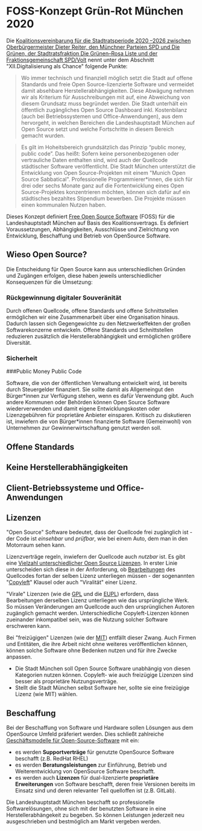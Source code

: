 FOSS-Konzept Grün-Rot München 2020
==================================

<!---
Hier entsteht das Free and Open Source-Software-Konzept der grün-roten Regierungskoalition im Münchner Rathaus.
Wir freuen uns über Eure Teilnahme und Euer Feedback!
-->

Die [Koalitionsvereinbarung für die Stadtratsperiode 2020 –2026 zwischen Oberbürgermeister Dieter Reiter, den Münchner Parteien SPD und Die Grünen, der Stadtratsfraktion Die Grünen–Rosa Liste und der Fraktionsgemeinschaft SPD/Volt](https://www.gruene-muenchen.de/wp-content/uploads/2020/04/Druckfassung_Koalitionsvertrag-2020_2026.pdf) nennt unter dem Abschnitt "XII.Digitalisierung als Chance" folgende Punkte:

> Wo immer technisch und finanziell möglich setzt die Stadt auf offene Standards und freie Open Source-lizenzierte Software und vermeidet damit absehbare Herstellerabhängigkeiten. Diese Abwägung nehmen wir als Kriterium für Ausschreibungen mit auf, eine Abweichung von diesem Grundsatz muss begründet werden. Die Stadt unterhält ein öffentlich zugängliches Open Source Dashboard inkl. Kostenbilanz (auch bei Betriebssystemen und Office-Anwendungen), aus dem hervorgeht, in welchen Bereichen die Landeshauptstadt München auf Open Source setzt und welche Fortschritte in diesem Bereich gemacht wurden.

> Es gilt im Hoheitsbereich grundsätzlich das Prinzip “public money, public code”. Das heißt: Sofern keine personenbezogenen oder vertrauliche Daten enthalten sind, wird auch der Quellcode städtischer Software veröffentlicht. Die Stadt München unterstützt die Entwicklung von Open Source-Projekten mit einem "Munich Open Source Sabbatical". Professionelle Programmierer*innen, die sich für drei oder sechs Monate ganz auf die Fortentwicklung eines Open Source-Projektes konzentrieren möchten, können sich dafür auf ein städtisches bezahltes Stipendium bewerben. Die Projekte müssen einen kommunalen Nutzen haben.

Dieses Konzept definiert [Free Open Source Software](https://de.wikipedia.org/wiki/Free/Libre_Open_Source_Software) (FOSS) für die Landeshauptstadt München auf Basis des Koalitionsvertrags.
Es definiert Voraussetzungen, Abhängigkeiten, Ausschlüsse und Zielrichtung von Entwicklung, Beschaffung und Betrieb von OpenSource Software.

## Wieso Open Source?

Die Entscheidung für Open Source kann aus unterschiedlichen Gründen und Zugängen erfolgen, diese haben jeweils unterschiedlicher Konsequenzen für die Umsetzung:

### Rückgewinnung digitaler Souveränität
Durch offenen Quellcode, offene Standards und offene Schnittstellen ermöglichen wir eine Zusammenarbeit über eine Organisation hinaus. Dadurch lassen sich Gegengewichte zu den Netzwerkeffekten der großen Softwarekonzerne entwickeln. Offene Standards und Schnittstellen reduzieren zusätzlich die Herstellerabhängigkeit und ermöglichen größere Diversität.

### Sicherheit

###Public Money Public Code

Software, die von der öffentlichen Verwaltung entwickelt wird, ist bereits durch Steuergelder finanziert. Sie sollte damit als Allgemeingut den Bürger\*innen zur Verfügung stehen, wenn es dafür Verwendung gibt. Auch andere Kommunen oder Behörden können Open Source Software wiederverwenden und damit eigene Entwicklungskosten oder Lizenzgebühren für proprietäre Anbieter einsparen. Kritisch zu diskutieren ist, inwiefern die von Bürger*innen finanzierte Software (Gemeinwohl) von Unternehmen zur Gewinnerwirtschaftung genutzt werden soll.


## Offene Standards

## Keine Herstellerabhängigkeiten

## Client-Betriebssysteme und Office-Anwendungen

## Lizenzen

"Open Source" Software bedeutet, dass der Quellcode frei zugänglich ist - der Code ist _einsehbar_ und _prüfbar_, wie bei einem Auto, dem man in den Motorraum sehen kann.

Lizenzverträge regeln, inwiefern der Quellcode auch _nutzbar_ ist.
Es gibt eine [Vielzahl unterschiedlicher Open Source Lizenzen](https://choosealicense.com/).
In erster Linie unterscheiden sich diese in der Anforderung, ob [Bearbeitungen](https://en.wikipedia.org/wiki/Derivative_work) des Quellcodes fortan der selben Lizenz unterliegen müssen - der sogenannten "[Copyleft](https://de.wikipedia.org/wiki/Copyleft)" Klausel oder auch "Viralität" einer Lizenz.

"Virale" Lizenzen (wie die [GPL](https://choosealicense.com/licenses/gpl-3.0/) und die [EUPL](https://joinup.ec.europa.eu/collection/eupl/eupl-text-eupl-12)) erfordern, dass Bearbeitungen derselben Lizenz unterliegen wie das ursprüngliche Werk.
So müssen Veränderungen am Quellcode auch den ursprünglichen Autoren zugänglich gemacht werden.
Unterschiedliche Copyleft-Lizenzen können zueinander inkompatibel sein, was die Nutzung solcher Software erschweren kann.

Bei "freizügigen" Lizenzen (wie der [MIT](https://choosealicense.com/licenses/mit/)) entfällt dieser Zwang.
Auch Firmen und Entitäten, die ihre Arbeit nicht ohne weiteres veröffentlichen können, können solche Software ohne Bedenken nutzen und für ihre Zwecke anpassen.

  - Die Stadt München soll Open Source Software unabhängig von diesen Kategorien nutzen können. Copyleft- wie auch freizügige Lizenzen sind besser als proprietäre Nutzungsverträge.
  - Stellt die Stadt München selbst Software her, sollte sie eine freizügige Lizenz (wie MIT) wählen.

## Beschaffung

Bei der Beschaffung von Software und Hardware sollen Lösungen aus dem OpenSource Umfeld präferiert werden.
Dies schließt zahlreiche [Geschäftsmodelle für Open-Source-Software](https://de.wikipedia.org/wiki/Gesch%C3%A4ftsmodelle_f%C3%BCr_Open-Source-Software#Ans%C3%A4tze) mit ein:

* es werden __Supportverträge__ für genutzte OpenSource Software beschafft (z.B. RedHat RHEL)
* es werden __Beratungsleistungen__ zur Einführung, Betrieb und Weiterentwicklung von OpenSource Software beschafft.
* es werden auch __Lizenzen__ für dual-lizenzierte __proprietäre Erweiterungen__ von Software beschafft, deren freie Versionen bereits im Einsatz sind und deren relevanter Teil quelloffen ist (z.B. GitLab).

Die Landeshauptstadt München beschafft so professionelle Softwarelösungen, ohne sich mit der benutzten Software in eine Herstellerabhängekeit zu begeben.
So können Leistungen jederzeit neu ausgeschrieben und bestmöglich am Markt vergeben werden.
